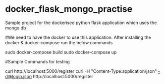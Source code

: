 # docker_flask_mongo_practise
Sample project for the dockerised python flask application which uses the mongo db

#We need to have the docker to use this application. After installing the docker & docker-compose run the below commands

sudo docker-compose build
sudo docker-compose up

#Sample Commands for testing

curl http://localhost:5000/register
curl -H "Content-Type:application/json" -d@login.json http://localhost:5000/register




